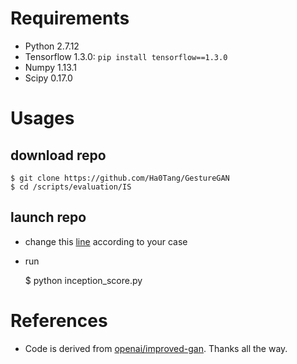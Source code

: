 # Requirements
  - Python 2.7.12
  - Tensorflow 1.3.0: `pip install tensorflow==1.3.0`
  - Numpy 1.13.1
  - Scipy 0.17.0
  
# Usages
## download repo
    $ git clone https://github.com/Ha0Tang/GestureGAN
    $ cd /scripts/evaluation/IS

## launch repo
  - change this [line](https://github.com/Ha0Tang/GestureGAN/blob/db5a420d2a3dce1e7f7b6d1a416f05daa0c6aea8/scripts/evaluation/IS/inception_score.py#L102) according to your case
  - run 
  
    $ python inception_score.py

# References
  - Code is derived from [openai/improved-gan](https://github.com/openai/improved-gan). Thanks all the way.
  
